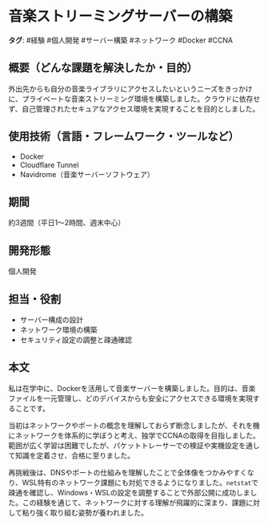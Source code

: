 
# 音楽ストリーミングサーバーの構築

**タグ**: #経験 #個人開発 #サーバー構築 #ネットワーク #Docker #CCNA

## 概要（どんな課題を解決したか・目的）

外出先からも自分の音楽ライブラリにアクセスしたいというニーズをきっかけに、プライベートな音楽ストリーミング環境を構築しました。クラウドに依存せず、自己管理されたセキュアなアクセス環境を実現することを目的としました。

## 使用技術（言語・フレームワーク・ツールなど）

- Docker  
- Cloudflare Tunnel  
- Navidrome（音楽サーバーソフトウェア）

## 期間

約3週間（平日1〜2時間、週末中心）

## 開発形態

個人開発

## 担当・役割

- サーバー構成の設計  
- ネットワーク環境の構築  
- セキュリティ設定の調整と疎通確認

## 本文

私は在学中に、Dockerを活用して音楽サーバーを構築しました。目的は、音楽ファイルを一元管理し、どのデバイスからも安全にアクセスできる環境を実現することです。

当初はネットワークやポートの概念を理解しておらず断念しましたが、それを機にネットワークを体系的に学ぼうと考え、独学でCCNAの取得を目指しました。範囲が広く学習は困難でしたが、パケットトレーサーでの検証や実機設定を通して知識を定着させ、合格に至りました。

再挑戦後は、DNSやポートの仕組みを理解したことで全体像をつかみやすくなり、WSL特有のネットワーク課題にも対処できるようになりました。`netstat`で疎通を確認し、Windows・WSLの設定を調整することで外部公開に成功しました。この経験を通じて、ネットワークに対する理解が飛躍的に深まり、課題に対して粘り強く取り組む姿勢が養われました。
